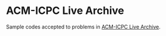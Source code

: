 # ACM-ICPC Live Archive
Sample codes accepted to problems in [ACM-ICPC Live Archive](https://icpcarchive.ecs.baylor.edu/).
